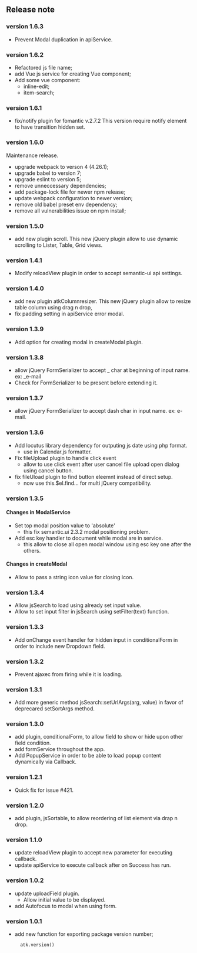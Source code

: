 ## Release note

### version 1.6.3

 - Prevent Modal duplication in apiService.

### version 1.6.2

 - Refactored js file name;
 - add Vue js service for creating Vue component;
 - Add some vue component:
    - inline-edit;
    - item-search;

### version 1.6.1

- fix/notify plugin for fomantic v.2.7.2
  This version require notify element to have transition hidden set.

### version 1.6.0

Maintenance release.
 - upgrade webpack to verson 4 (4.26.1);
 - upgrade babel to version 7;
 - upgrade eslint to version 5;
 - remove unneccessary dependencies;
 - add package-lock file for newer npm release;
 - update webpack configuration to newer version;
 - remove old babel preset env dependency;
 - remove all vulnerabilities issue on npm install;

### version 1.5.0

 - add new plugin scroll. This new jQuery plugin allow to use dynamic scrolling to Lister, Table, Grid views.

### version 1.4.1

 - Modify reloadView plugin in order to accept semantic-ui api settings.

### version 1.4.0

 - add new plugin atkColumnresizer. This new jQuery plugin allow to resize table column using drag n drop,
 - fix padding setting in apiService error modal.

### version 1.3.9

  - Add option for creating modal in createModal plugin.

### version 1.3.8

  - allow jQuery FormSerializer to accept _ char at beginning of input name. ex: _e-mail
  - Check for FormSerializer to be present before extending it. 


### version 1.3.7

  - allow jQuery FormSerializer to accept dash char in input name. ex: e-mail. 

### version 1.3.6

  - Add locutus library dependency for outputing js date using php format.
    - use in Calendar.js formatter. 
  - Fix fileUpload plugin to handle click event 
    - allow to use click event after user cancel file upload open dialog using cancel button.
  - fix fileUload plugin to find button eleemnt instead of direct setup. 
    - now use this.$el.find... for multi jQuery compatibility.

### version 1.3.5

#### Changes in ModalService
  - Set top modal position value to 'absolute'
    - this fix semantic.ui 2.3.2 modal positioning problem.
  - Add esc key handler to document while modal are in service.
    - this allow to close all open modal window using esc key one after the others.  
#### Changes in createModal
  - Allow to pass a string icon value for closing icon.  

### version 1.3.4

  - Allow jsSearch to load using already set input value.
  - Allow to set input filter in jsSearch using setFilter(text) function.

### version 1.3.3

   - Add onChange event handler for hidden input in conditionalForm in order to include new Dropdown field.

### version 1.3.2

  - Prevent ajaxec from firing while it is loading.

### version 1.3.1

  - Add more generic method jsSearch::setUrlArgs(arg, value) in favor of deprecared setSortArgs method.
  
### version 1.3.0

  - add plugin, conditionalForm, to allow field to show or hide upon other field condition.
  - add formService throughout the app.  
  - Add PopupService in order to be able to load popup content dynamically via Callback.

### version 1.2.1

  - Quick fix for issue #421.

### version 1.2.0

  - add plugin, jsSortable, to allow reordering of list element via drap n drop.

### version 1.1.0

  - update reloadView plugin to accept new parameter for executing callback.
  - update apiService to execute callback after on Success has run.

### version 1.0.2

  - update uploadField plugin.
    - Allow initial value to be displayed.
  - add Autofocus to modal when using form.

### version 1.0.1

- add new function for exporting package version number;
  ```
    atk.version()
  ``` 